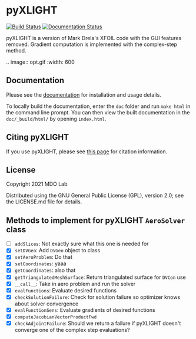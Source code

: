 pyXLIGHT
========
[![Build Status](https://dev.azure.com/mdolab/Public/_apis/build/status/mdolab.pyXLIGHT?repoName=mdolab%2FpyXLIGHT&branchName=main)](https://dev.azure.com/mdolab/Public/_build/latest?definitionId=40&repoName=mdolab%2FpyXLIGHT&branchName=main)
[![Documentation Status](https://readthedocs.com/projects/mdolab-pyxlight/badge/?version=latest&token=7a9e7987d2288b741e09686619f4cd425b1a7348ebbcca59c0d20b2ad5a003f6)](https://mdolab-pyxlight.readthedocs-hosted.com/en/latest/?badge=latest)

pyXLIGHT is a version of Mark Drela's XFOIL code with the GUI features removed.
Gradient computation is implemented with the complex-step method.

.. image:: opt.gif
   :width: 600

Documentation
-------------
Please see the [documentation](https://mdolab-pyxlight.readthedocs-hosted.com/en/latest/) for installation and usage details.

To locally build the documentation, enter the ``doc`` folder and run ``make html`` in the command line prompt.
You can then view the built documentation in the ``doc/_build/html/`` by opening ``index.html``.

Citing pyXLIGHT
---------------
If you use pyXLIGHT, please see [this page](https://mdolab-pyxlight.readthedocs-hosted.com/en/latest/citation.html) for citation information.

License
-------
Copyright 2021 MDO Lab

Distributed using the GNU General Public License (GPL), version 2.0; see the LICENSE.md file for details.

## Methods to implement for pyXLIGHT `AeroSolver` class
- [ ] `addSlices`: Not exactly sure what this one is needed for
- [x] `setDVGeo`: Add `DVGeo` object to class
- [x] `setAeroProblem`: Do that
- [x] `setCoordinates`: yaaa
- [x] `getCoordinates`: also that
- [x] `getTriangulatedMeshSurface`: Return triangulated surface for `DVCon` use
- [x] `__call__`: Take in aero problem and run the solver
- [x] `evalFunctions`: Evaluate desired functions
- [x] `checkSolutionFailure`: Check for solution failure so optimizer knows about solver convergence
- [x] `evalFunctionSens`: Evaluate gradients of desired functions
- [x] `computeJacobianVectorProductFwd`
- [x] `checkAdjointFailure`: Should we return a failure if pyXLIGHT doesn't converge one of the complex step evaluations?
